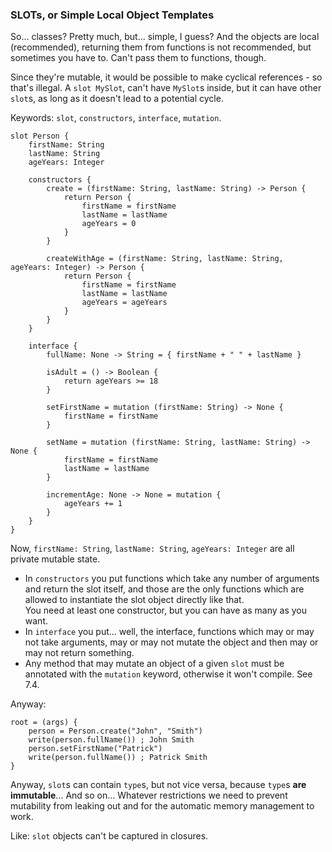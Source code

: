 ### SLOTs, or Simple Local Object Templates

So... classes? Pretty much, but... simple, I guess? And the objects are local (recommended),
returning them from functions is not recommended, but sometimes you have to. Can't pass them to functions, though.

Since they're mutable, it would be possible to make cyclical references - so that's illegal.
A `slot MySlot`, can't have `MySlot`s inside, but it can have other `slot`s, as long as it doesn't lead to a potential cycle.

Keywords: `slot`, `constructors`, `interface`, `mutation`.

```
slot Person {
    firstName: String
    lastName: String
    ageYears: Integer
    
    constructors {
        create = (firstName: String, lastName: String) -> Person {
            return Person {
                firstName = firstName
                lastName = lastName
                ageYears = 0
            }
        }
        
        createWithAge = (firstName: String, lastName: String, ageYears: Integer) -> Person {
            return Person {
                firstName = firstName
                lastName = lastName
                ageYears = ageYears
            }
        }
    }
    
    interface {
        fullName: None -> String = { firstName + " " + lastName }
        
        isAdult = () -> Boolean {
            return ageYears >= 18
        }
    
        setFirstName = mutation (firstName: String) -> None {
            firstName = firstName
        }
        
        setName = mutation (firstName: String, lastName: String) -> None {
            firstName = firstName
            lastName = lastName
        }
        
        incrementAge: None -> None = mutation {
            ageYears += 1
        }
    }
}
```

Now, `firstName: String`, `lastName: String`, `ageYears: Integer` are all private mutable state.

- In `constructors` you put functions which take any number of arguments and return the slot itself,
  and those are the only functions which are allowed to instantiate the slot object directly like that.\
  You need at least one constructor, but you can have as many as you want.
- In `interface` you put... well, the interface, functions which may or may not take arguments, may or may not mutate the object
  and then may or may not return something.
- Any method that may mutate an object of a given `slot` must be annotated with the `mutation` keyword, otherwise it won't compile.
  See 7.4.

Anyway:

```
root = (args) {
    person = Person.create("John", "Smith")
    write(person.fullName()) ; John Smith
    person.setFirstName("Patrick")
    write(person.fullName()) ; Patrick Smith
}
```

Anyway, `slot`s can contain `type`s, but not vice versa, because `type`s **are immutable**... And so on... Whatever restrictions we need
to prevent mutability from leaking out and for the automatic memory management to work.

Like: `slot` objects can't be captured in closures.